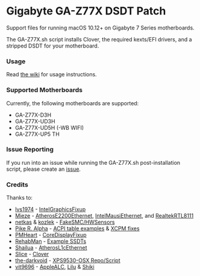 # Gigabyte GA-Z77X DSDT Patch

Support files for running macOS 10.12+ on Gigabyte 7 Series motherboards.

The GA-Z77X.sh script installs Clover, the required kexts/EFI drivers, and a stripped DSDT for your motherboard.

### Usage
Read [the wiki](https://github.com/theracermaster/Gigabyte-GA-Z77X-macOS-Install/wiki) for usage instructions.

### Supported Motherboards
Currently, the following motherboards are supported:
 - GA-Z77X-D3H
 - GA-Z77X-UD3H
 - GA-Z77X-UD5H (-WB WIFI)
 - GA-Z77X-UP5 TH

### Issue Reporting
If you run into an issue while running the GA-Z77X.sh post-installation script, please create an [issue](https://github.com/theracermaster/Gigabyte-GA-Z77X-DSDT-Patch/issues).

### Credits
Thanks to:
 - [lvs1974](https://sourceforge.net/u/lvs1974/profile) - [IntelGraphicsFixup](https://sourceforge.net/projects/intelgraphicsfixup)
 - [Mieze](https://github.com/Mieze) - [AtherosE2200Ethernet](https://github.com/Mieze/AtherosE2200Ethernet), [IntelMausiEthernet](https://github.com/Mieze/IntelMausiEthernet), and [RealtekRTL8111](https://github.com/Mieze/RTL8111_driver_for_OS_X)
 - [netkas](http://netkas.org) & [kozlek](https://github.com/kozlek) - [FakeSMC/HWSensors](https://github.com/theracermaster/FakeSMC)
 - [Pike R. Alpha](https://github.com/Piker-Alpha) - [ACPI table examples](https://github.com/Piker-Alpha/DSDT) & [XCPM fixes](https://pikeralpha.wordpress.com/2016/07/26/xcpm-for-unsupported-processor/)
 - [PMHeart](https://github.com/PMHeart) - [CoreDisplayFixup](http://www.insanelymac.com/forum/topic/319764-guide-dell-xps-15-9550-sierra-10122-quick-installation/?p=2391927)
 - [RehabMan](https://github.com/RehabMan) - [Example SSDTs](https://github.com/RehabMan/OS-X-Clover-Laptop-Config)
 - [Shailua](http://www.insanelymac.com/forum/user/933246-shailua/) - [AtherosL1cEthernet](http://www.insanelymac.com/forum/topic/283086-updated-atheros-ar8131325152-driver-for-107108/)
 - [Slice](https://sourceforge.net/u/slice2009/profile) - [Clover](https://github.com/theracermaster/Clover)
 - [the-darkvoid](https://github.com/the-darkvoid) - [XPS9530-OSX Repo/Script](https://github.com/the-darkvoid/XPS9530-OSX)
 - [vit9696](https://github.com/vit9696) - [AppleALC](https://github.com/vit9696/AppleALC), [Lilu](https://github.com/vit9696/Lilu) & [Shiki](https://github.com/vit9696/Shiki)
